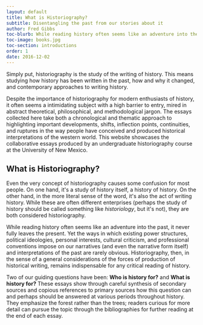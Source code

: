 ```yaml
---
layout: default
title: What is Historiography?
subtitle: Disentangling the past from our stories about it
author: Fred Gibbs
toc-blurb: While reading history often seems like an adventure into the past, it never fully leaves the present. Yet the ways in which existing power structures, political ideologies, personal interests, cultural criticism, and professional conventions impose on our narratives (and even the narrative form itself) and interpretations of the past are rarely obvious. Historiography examines what these are and shows why they are indispensable for any critical reading of history.
toc-image: books.jpg
toc-section: introductions
order: 1
date: 2016-12-02
---
```


Simply put, historiography is the study of the writing of history. This means studying how history has been written in the past, how and why it changed, and contemporary approaches to writing history.

Despite the importance of historiography for modern enthusiasts of history, it often seems a intimidating subject with a high barrier to entry, mired in abstract theoretical, philosophical, and methodological jargon. The essays collected here take both a chronological and thematic approach to highlighting important developments, shifts, inflection points, continuities, and ruptures in the way people have conceived and produced historical interpretations of the western world. This website showcases the collaborative essays produced by an undergraduate historiography course at the University of New Mexico.


## What is Historiography?
Even the very concept of historiography causes some confusion for most people. On one hand, it's a study of history itself, a history of history. On the other hand, in the more literal sense of the word, it's also the act of writing history. While these are often different enterprises (perhaps the study of history should be called something like _historiology_, but it's not), they are both considered historiography.

While reading history often seems like an adventure into the past, it never fully leaves the present. Yet the ways in which existing power structures, political ideologies, personal interests, cultural criticism, and professional conventions impose on our narratives (and even the narrative form itself) and interpretations of the past are rarely obvious. Historiography, then, in the sense of a general considerations of the forces of production of historical writing, remains indispensable for any critical reading of history.

Two of our guiding questions have been: **Who is history for?** and **What is history for?** These essays show through careful synthesis of secondary sources and copious references to primary sources how this question can and perhaps should be answered at various periods throughout history. They emphasize the forest rather than the trees; readers curious for more detail can pursue the topic through the bibliographies for further reading at the end of each essay.
